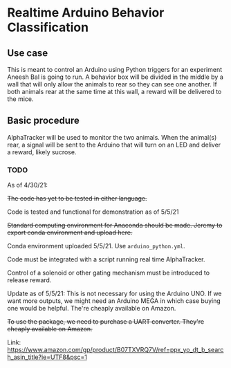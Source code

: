 # Realtime Arduino Behavior Classification
## Use case
This is meant to control an Arduino using Python triggers for an experiment Aneesh Bal is going to run.
A behavior box will be divided in the middle by a wall that will only allow the animals to rear so they can see one another.
If both animals rear at the same time at this wall, a reward will be delivered to the mice.
## Basic procedure
AlphaTracker will be used to monitor the two animals. When the animal(s) rear, a signal will be sent to the Arduino that will turn on an LED and deliver a reward, likely sucrose.
### TODO
As of 4/30/21:

~~The code has yet to be tested in either language.~~

Code is tested and functional for demonstration as of 5/5/21

~~Standard computing environment for Anaconda should be made. Jeremy to export conda environment and upload here.~~

Conda environment uploaded 5/5/21. Use `arduino_python.yml`.

Code must be integrated with a script running real time AlphaTracker.

Control of a solenoid or other gating mechanism must be introduced to release reward.

Update as of 5/5/21: This is not necessary for using the Arduino UNO. If we want more outputs, we might need an Arduino MEGA in which case buying one would be helpful. The're cheaply available on Amazon.

~~To use the package, we need to purchase a UART converter. They're cheaply available on Amazon.~~

Link: https://www.amazon.com/gp/product/B07TXVRQ7V/ref=ppx_yo_dt_b_search_asin_title?ie=UTF8&psc=1
